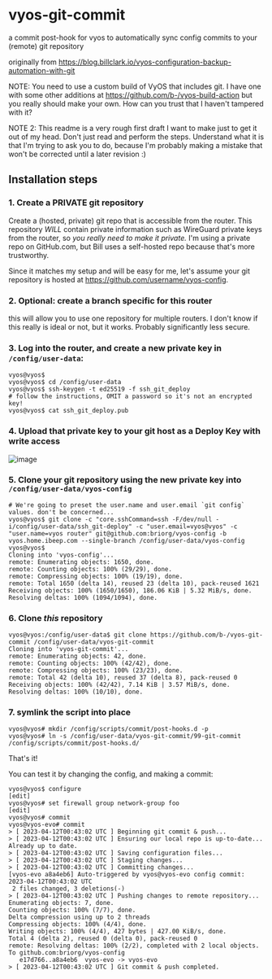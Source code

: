 # vyos-git-commit
a commit post-hook for vyos to automatically sync config commits to your (remote) git repository

originally from https://blog.billclark.io/vyos-configuration-backup-automation-with-git

NOTE: You need to use a custom build of VyOS that includes git. I have one with some other additions at https://github.com/b-/vyos-build-action but you really should make your own. How can you trust that I haven't tampered with it? 

NOTE 2: This readme is a very rough first draft I want to make just to get it out of my head. Don't just read and perform the steps. Understand what it is that I'm trying to ask you to do, because I'm probably making a mistake that won't be corrected until a later revision :)

## Installation steps

### 1. Create a PRIVATE git repository 
Create a (hosted, private) git repo that is accessible from the router. This repository _WILL_ contain private information such as WireGuard private keys from the router, so _you really need to make it private._ I'm using a private repo on GitHub.com, but Bill uses a self-hosted repo because that's more trustworthy. 

Since it matches my setup and will be easy for me, let's assume your git repository is hosted at https://github.com/username/vyos-config. 

### 2. Optional: create a branch specific for this router
this will allow you to use one repository for multiple routers. I don't know if this really is ideal or not, but it works. Probably significantly less secure.

### 3. Log into the router, and create a new private key in `/config/user-data`: 
```shellsession
vyos@vyos$ 
vyos@vyos$ cd /config/user-data
vyos@vyos$ ssh-keygen -t ed25519 -f ssh_git_deploy
# follow the instructions, OMIT a password so it's not an encrypted key!
vyos@vyos$ cat ssh_git_deploy.pub 
```

### 4. Upload that private key to your git host as a Deploy Key with write access
![image](https://user-images.githubusercontent.com/284789/231319135-a3f4cbd2-fcd6-477b-bbd8-d191747335eb.png)



### 5. Clone your git repository using the new private key into `/config/user-data/vyos-config`
```shellsession
# We're going to preset the user.name and user.email `git config` values. don't be concerned...
vyos@vyos$ git clone -c "core.sshCommand=ssh -F/dev/null -i/config/user-data/ssh_git-deploy" -c "user.email=vyos@vyos" -c "user.name=vyos router" git@github.com:briorg/vyos-config -b vyos.home.ibeep.com --single-branch /config/user-data/vyos-config
vyos@vyos$ 
Cloning into 'vyos-config'...
remote: Enumerating objects: 1650, done.
remote: Counting objects: 100% (29/29), done.
remote: Compressing objects: 100% (19/19), done.
remote: Total 1650 (delta 14), reused 23 (delta 10), pack-reused 1621
Receiving objects: 100% (1650/1650), 186.06 KiB | 5.32 MiB/s, done.
Resolving deltas: 100% (1094/1094), done.
```

### 6. Clone _this_ repository
```shellsession
vyos@vyos:/config/user-data$ git clone https://github.com/b-/vyos-git-commit /config/user-data/vyos-git-commit
Cloning into 'vyos-git-commit'...
remote: Enumerating objects: 42, done.
remote: Counting objects: 100% (42/42), done.
remote: Compressing objects: 100% (23/23), done.
remote: Total 42 (delta 10), reused 37 (delta 8), pack-reused 0
Receiving objects: 100% (42/42), 7.14 KiB | 3.57 MiB/s, done.
Resolving deltas: 100% (10/10), done.
```

### 7. symlink the script into place
```shellsession
vyos@vyos# mkdir /config/scripts/commit/post-hooks.d -p
vyos@vyos# ln -s /config/user-data/vyos-git-commit/99-git-commit /config/scripts/commit/post-hooks.d/
```

That's it! 

You can test it by changing the config, and making a commit:
```shellsession
vyos@vyos$ configure
[edit]
vyos@vyos# set firewall group network-group foo
[edit]
vyos@vyos# commit
vyos@vyos-evo# commit
> [ 2023-04-12T00:43:02 UTC ] Beginning git commit & push...
> [ 2023-04-12T00:43:02 UTC ] Ensuring our local repo is up-to-date...
Already up to date.
> [ 2023-04-12T00:43:02 UTC ] Saving configuration files...
> [ 2023-04-12T00:43:02 UTC ] Staging changes...
> [ 2023-04-12T00:43:02 UTC ] Committing changes...
[vyos-evo a8a4eb6] Auto-triggered by vyos@vyos-evo config commit: 2023-04-12T00:43:02 UTC
 2 files changed, 3 deletions(-)
> [ 2023-04-12T00:43:02 UTC ] Pushing changes to remote repository...
Enumerating objects: 7, done.
Counting objects: 100% (7/7), done.
Delta compression using up to 2 threads
Compressing objects: 100% (4/4), done.
Writing objects: 100% (4/4), 427 bytes | 427.00 KiB/s, done.
Total 4 (delta 2), reused 0 (delta 0), pack-reused 0
remote: Resolving deltas: 100% (2/2), completed with 2 local objects.
To github.com:briorg/vyos-config
   e17d766..a8a4eb6  vyos-evo -> vyos-evo
> [ 2023-04-12T00:43:02 UTC ] Git commit & push completed.
```
